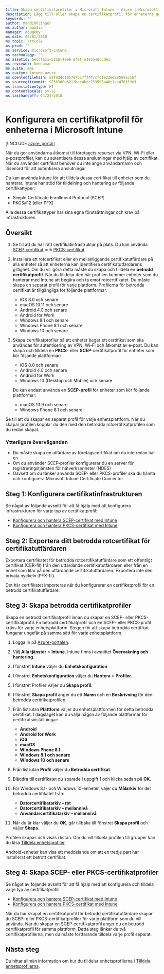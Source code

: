 ```yaml
---
title: Skapa certifikatprofiler i Microsoft Intune – Azure | Microsoft Docs
description: Lägg till eller skapa en certifikatprofil för enheterna genom att konfigurera SCEP- eller PKCS-miljön, exportera det offentliga certifikatet, skapa profilen i Azure Portal och sedan tilldela SCEP eller PKCS till certifikatprofilerna i Microsoft Intune i Azure Portal
keywords: ''
author: MandiOhlinger
ms.author: mandia
manager: dougeby
ms.date: 03/01/2018
ms.topic: article
ms.prod: ''
ms.service: microsoft-intune
ms.technology: ''
ms.assetid: 5eccfa11-52ab-49eb-afef-a185b4dccde1
ms.reviewer: heenamac
ms.suite: ems
ms.custom: intune-azure
ms.openlocfilehash: 89f8ddc105787bc7ff4f7cfc1e226d28589ecbbf
ms.sourcegitcommit: 9536300a6211bac4bdc733593a40c1ae47611de3
ms.translationtype: HT
ms.contentlocale: sv-SE
ms.lasthandoff: 04/23/2018
---
```

# <a name="configure-a-certificate-profile-for-your-devices-in-microsoft-intune"></a>Konfigurera en certifikatprofil för enheterna i Microsoft Intune

[!INCLUDE [azure_portal](./includes/azure_portal.md)]

När du ger användarna åtkomst till företagets resurser via VPN, Wi-Fi eller e-postprofiler, kan du autentisera dessa anslutningar med hjälp av certifikat. När du använder certifikat behöver du inte ange användarnamn och lösenord för att autentisera anslutningar

Du kan använda Intune för att tilldela dessa certifikat till enheter som du hanterar. Intune har stöd för tilldelning och hantering av följande certifikattyper:

- Simple Certificate Enrollment Protocol (SCEP)
- PKCS#12 (eller PFX)

Alla dessa certifikattyper har sina egna förutsättningar och krav på infrastrukturen.

## <a name="overview"></a>Översikt

1. Se till att du har rätt certifikatinfrastruktur på plats. Du kan använda [SCEP-certifikat](certificates-scep-configure.md) och [PKCS-certifikat](certficates-pfx-configure.md).

2. Installera ett rotcertifikat eller en mellanliggande certifikatutfärdare på alla enheter så att enheterna kan identifiera certifikatutfärdarens giltighet. Om du vill göra detta måste du skapa och tilldela en **betrodd certifikatprofil**. När du tilldelar den här profilen kommer enheter som du hanterar med Intune att begära och ta emot rotcertifikatet. Du måste skapa en separat profil för varje plattform. Profilerna för betrodda certifikat är tillgängliga för följande plattformar:

    - iOS 8.0 och senare
    - macOS 10.11 och senare
    - Android 4.0 och senare
    - Android for Work
    - Windows 8.1 och senare
    - Windows Phone 8.1 och senare
    - Windows 10 och senare

3. Skapa certifikatprofiler så att enheter begär ett certifikat som ska användas för autentisering av VPN, Wi-Fi och åtkomst av e-post. Du kan skapa och tilldela en **PKCS**- eller **SCEP**-certifikatprofil för enheter som kör följande plattformar:

   - iOS 8.0 och senare
   - Android 4.0 och senare
   - Android for Work
   - Windows 10 (Desktop och Mobile) och senare

   Du kan endast använda en **SCEP-profil** för enheter som kör följande plattformar:

   - macOS 10.9 och senare
   - Windows Phone 8.1 och senare

Se till att du skapar en separat profil för varje enhetsplattform. När du skapar profilen kopplar du den med den betrodda rotcertifikatprofilen som du redan skapat.

### <a name="further-considerations"></a>Ytterligare överväganden

- Du måste skapa en utfärdare av företagscertifikat om du inte redan har en
- Om du använder SCEP-profiler konfigurerar du en server för registreringstjänsten för nätverksenheter (NDES)
- Oavsett om du tänker använda SCEP- eller PKCS-profiler ska du hämta och konfigurera Microsoft Intune Certificate Connector


## <a name="step-1-configure-your-certificate-infrastructure"></a>Steg 1: Konfigurera certifikatinfrastrukturen

Se något av följande avsnitt för att få hjälp med att konfigurera infrastrukturen för varje typ av certifikatprofil:

- [Konfigurera och hantera SCEP-certifikat med Intune](certificates-scep-configure.md)
- [Konfigurera och hantera PKCS-certifikat med Intune](certficates-pfx-configure.md)


## <a name="step-2-export-your-trusted-root-ca-certificate"></a>Steg 2: Exportera ditt betrodda rotcertifikat för certifikatutfärdaren

Exportera certifikatet för betrodda rotcertifikatutfärdare som ett offentligt certifikat (CER-fil) från den utfärdande certifikatutfärdaren eller från en enhet som litar på den utfärdande certifikatutfärdaren. Exportera inte den privata nyckeln (PFX-fil).

Det här certifikatet importeras när du konfigurerar en certifikatprofil för en betrodd certifikatutfärdare.

## <a name="step-3-create-trusted-certificate-profiles"></a>Steg 3: Skapa betrodda certifikatprofiler
Skapa en betrodd certifikatprofil innan du skapar en SCEP- eller PKCS-certifikatprofil. En betrodd certifikatprofil och en SCEP- eller PKCS-profil krävs för varje enhetsplattform. Stegen för att skapa betrodda certifikat fungerar ungefär på samma sätt för varje enhetsplattform.

1. Logga in på [Azure-portalen](https://portal.azure.com).
2. Välj **Alla tjänster** > **Intune**. Intune finns i avsnittet **Övervakning och hantering**.
3. I fönstret **Intune** väljer du **Enhetskonfiguration**.
2. I fönstret **Enhetskonfiguration** väljer du **Hantera** > **Profiler**.
3. I fönstret Profiler väljer du **Skapa profil**.
4. I fönstret **Skapa profil** anger du ett **Namn** och en **Beskrivning** för den betrodda certifikatprofilen.
5. Från listrutan **Plattform** väljer du enhetsplattformen för detta betrodda certifikat. I dagsläget kan du välja någon av följande plattformar för certifikatsinställningar:

    - **Android**
    - **Android for Work**
    - **iOS**
    - **macOS**
    - **Windows Phone 8.1**
    - **Windows 8.1 och senare**
    - **Windows 10 och senare**

6. Från listrutan **Profil** väljer du **Betrodda certifikat**.
7. Bläddra till certifikatet du sparade i uppgift 1 och klicka sedan på **OK**.
8. För Windows 8.1- och Windows 10-enheter, väjer du **Målarkiv** för det betrodda certifikatet från:
    - **Datorcertifikatarkiv – rot**
    - **Datorcertifikatarkiv – mellannivå**
    - **Användarcertifikatarkiv – mellannivå**
8. När du är klar väljer du **OK**, går tillbaka till fönstret **Skapa profil** och väljer **Skapa**.

Profilen skapas och visas i listan. Om du vill tilldela profilen till grupper kan du läsa [Tilldela enhetsprofiler](device-profile-assign.md).

Android-enheter kan visa ett meddelande om att en tredje part har installerat ett betrott certifikat.

## <a name="step-4-create-scep-or-pkcs-certificate-profiles"></a>Steg 4: Skapa SCEP- eller PKCS-certifikatprofiler

Se något av följande avsnitt för att få hjälp med att konfigurera och tilldela varje typ av certifikatprofil:

- [Konfigurera och hantera SCEP-certifikat med Intune](certificates-scep-configure.md)
- [Konfigurera och hantera PKCS-certifikat med Intune](certficates-pfx-configure.md)

När du har skapat en certifikatprofil för betrodd certifikatutfärdare skapar du SCEP- eller PKCS-certifikatprofiler för varje plattform som du vill använda. När du skapar en SCEP-certifikatprofil anger du en betrodd certifikatprofil för samma plattform. Detta steg länkar de två certifikatprofilerna, men du måste fortfarande tilldela varje profil separat.

## <a name="next-steps"></a>Nästa steg
Du hittar allmän information om hur du tilldelar enhetsprofilerna i [Tilldela enhetsprofilerna](device-profile-assign.md).
